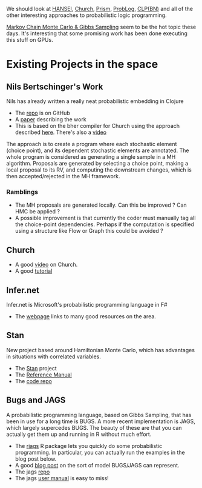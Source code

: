 We should look at [HANSEI](http://okmij.org/ftp/kakuritu/index.html), [Church](http://projects.csail.mit.edu/church/wiki/Church), [Prism](http://sato-www.cs.titech.ac.jp/prism/), [ProbLog](http://dtai.cs.kuleuven.be/problog/), [CLP(BN)](http://www.cos.ufrj.br/~vitor/Yap/clpbn/uai03.ps) and all of the other interesting approaches to probabilistic logic programming.

[Markov Chain Monte Carlo & Gibbs Sampling](http://en.wikipedia.org/wiki/Gibbs_sampling) seem to be the hot topic these days. It's interesting that some promising work has been done executing this stuff on GPUs.

# Existing Projects in the space
## Nils Bertschinger's Work
Nils has already written a really neat probabilistic embedding in Clojure 
* The [repo](https://github.com/bertschi/ProbClojureNice) is on GitHub
* A [paper](http://ozk.unizd.hr/proceedings/index.php/els/article/view/102/106) describing the work
* This is based on the bher compiler for Church using the approach described [here](http://www.stanford.edu/~ngoodman/papers/WSG-AIStats11.pdf). There's also a [video](http://videolectures.net/aistats2011_wingate_lightweight/)

The approach is to create a program where each stochastic element (choice point), and its dependent stochastic elements are annotated.  The whole program is considered as generating a single sample in a MH algorithm.  Proposals are generated by selecting a choice point, making a local proposal to its RV, and computing the downstream changes, which is then accepted/rejected in the MH framework.

### Ramblings 
* The MH proposals are generated locally.  Can this be improved ?  Can HMC be applied ?
* A possible improvement is that currently the coder must manually tag all the choice-point dependencies.  Perhaps if the computation is specified using a structure like Flow or Graph this could be avoided ?

## Church
* A good [video](http://videolectures.net/aaai2012_tenenbaum_grow_mind/) on Church. 
* A good [tutorial](http://projects.csail.mit.edu/church/wiki/Probabilistic_Models_of_Cognition)

## Infer.net
Infer.net is Microsoft's probabilistic programming language in F#
* The [webpage](http://research.microsoft.com/en-us/um/cambridge/projects/infernet/) links to many good resources on the area.

## Stan
New project based around Hamiltonian Monte Carlo, which has advantages in situations with correlated variables.
* The [Stan](http://mc-stan.org/) project
* The [Reference Manual](http://stan.googlecode.com/files/stan-reference-1.3.0.pdf)
* The [code repo](https://github.com/stan-dev/stan/)

## Bugs and JAGS
A probabilistic programming language, based on Gibbs Sampling, that has been in use for a long time is BUGS.  A more recent implementation is JAGS, which largely supercedes BUGS.  The beauty of these are that you can actually get them up and running in R without much effort.
* The [rjags](http://cran.r-project.org/web/packages/rjags/index.html) R package lets you quickly do some probabilistic programming.  In particular, you can actually run the examples in the blog post below.
* A good [blog post](http://zinkov.com/posts/2012-06-27-why-prob-programming-matters/) on the sort of model BUGS/JAGS can represent.
* The jags [repo](http://mcmc-jags.sourceforge.net/)
* The jags [user manual](http://sourceforge.net/projects/mcmc-jags/files/Manuals/3.x/jags_user_manual.pdf/download) is easy to miss!